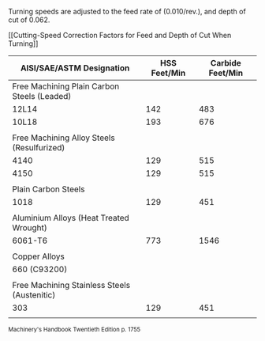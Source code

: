 Turning speeds are adjusted to the feed rate of (0.010/rev.), and depth of cut of 0.062.

[[Cutting-Speed Correction Factors for Feed and Depth of Cut When Turning]]

| AISI/SAE/ASTM Designation                    | HSS  Feet/Min | Carbide Feet/Min |
| -------------------------------------------- | ------------- | ---------------- |
| Free Machining Plain Carbon Steels (Leaded)  |               |                  |
| 12L14                                        | 142           | 483              |
| 10L18                                        | 193           | 676              |
|                                              |               |                  |
| Free Machining Alloy Steels (Resulfurized)   |               |                  |
| 4140                                         | 129           | 515              |
| 4150                                         | 129           | 515              |
|                                              |               |                  |
| Plain  Carbon Steels                         |               |                  |
| 1018                                         | 129           | 451              |
|                                              |               |                  |
| Aluminium Alloys (Heat Treated Wrought)      |               |                  |
| 6061-T6                                      | 773           | 1546             |
|                                              |               |                  |
| Copper Alloys                                |               |                  |
| 660 (C93200)                                 |               |                  |
|                                              |               |                  |
| Free Machining Stainless Steels (Austenitic) |               |                  |
| 303                                          | 129           | 451              |
|                                              |               |                  |
<small>Machinery's Handbook Twentieth Edition p. 1755</small>

